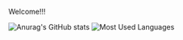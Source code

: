 
<!--
**kakapreter/kakapreter** is a ✨ _special_ ✨ repository because its `README.md` (this file) appears on your GitHub profile.

Here are some ideas to get you started:

- 🔭 I’m currently working on ...
- 🌱 I’m currently learning ...
- 👯 I’m looking to collaborate on ...
- 🤔 I’m looking for help with ...
- 💬 Ask me about ...
- 📫 How to reach me: ...
- 😄 Pronouns: ...
- ⚡ Fun fact: ...
-->
Welcome!!!

![Anurag's GitHub stats](https://github-readme-stats.vercel.app/api?username=kakapreter&hide=prs&line_height=24px&theme=tokyonight&text_bold=false)
![Most Used Languages](https://github-readme-stats.vercel.app/api/top-langs/?username=kakapreter&theme=tokyonight&layout=compact)

